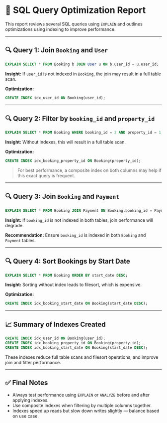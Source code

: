 
# 🧠 SQL Query Optimization Report

This report reviews several SQL queries using `EXPLAIN` and outlines optimizations using indexing to improve performance.

---

## 🔍 Query 1: Join `Booking` and `User`

```sql
EXPLAIN SELECT * FROM Booking b JOIN User u ON b.user_id = u.user_id;
```

**Insight:** If `user_id` is not indexed in `Booking`, the join may result in a full table scan.

**Optimization:**

```sql
CREATE INDEX idx_user_id ON Booking(user_id);
```

---

## 🔍 Query 2: Filter by `booking_id` and `property_id`

```sql
EXPLAIN SELECT * FROM Booking WHERE booking_id = 2 AND property_id = 1;
```

**Insight:** Without indexes, this will result in a full table scan.

**Optimization:**

```sql
CREATE INDEX idx_booking_property_id ON Booking(property_id);
```

> For best performance, a composite index on both columns may help if this exact query is frequent.

---

## 🔍 Query 3: Join `Booking` and `Payment`

```sql
EXPLAIN SELECT * FROM Booking JOIN Payment ON Booking.booking_id = Payment.booking_id;
```

**Insight:** If `booking_id` is not indexed in both tables, join performance will degrade.

**Recommendation:** Ensure `booking_id` is indexed in both `Booking` and `Payment` tables.

---

## 🔍 Query 4: Sort Bookings by Start Date

```sql
EXPLAIN SELECT * FROM Booking ORDER BY start_date DESC;
```

**Insight:** Sorting without index leads to filesort, which is expensive.

**Optimization:**

```sql
CREATE INDEX idx_booking_start_date ON Booking(start_date DESC);
```

---

## 📈 Summary of Indexes Created

```sql
CREATE INDEX idx_user_id ON Booking(user_id);
CREATE INDEX idx_booking_property_id ON Booking(property_id);
CREATE INDEX idx_booking_start_date ON Booking(start_date DESC);
```

These indexes reduce full table scans and filesort operations, and improve join and filter performance.

---

## ✅ Final Notes

- Always test performance using `EXPLAIN` or `ANALYZE` before and after applying indexes.
- Use composite indexes when filtering by multiple columns together.
- Indexes speed up reads but slow down writes slightly — balance based on use case.
